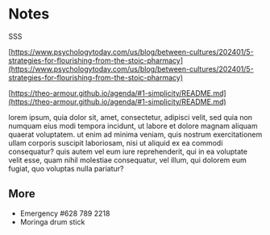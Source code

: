 # Notes

SSS

[https://www.psychologytoday.com/us/blog/between-cultures/202401/5-strategies-for-flourishing-from-the-stoic-pharmacy](https://www.psychologytoday.com/us/blog/between-cultures/202401/5-strategies-for-flourishing-from-the-stoic-pharmacy)

[https://theo-armour.github.io/agenda/#1-simplicity/README.md](https://theo-armour.github.io/agenda/#1-simplicity/README.md)

lorem ipsum, quia dolor sit, amet, consectetur, adipisci velit, sed quia non numquam eius modi tempora incidunt, ut labore et dolore magnam aliquam quaerat voluptatem. ut enim ad minima veniam, quis nostrum exercitationem ullam corporis suscipit laboriosam, nisi ut aliquid ex ea commodi consequatur? quis autem vel eum iure reprehenderit, qui in ea voluptate velit esse, quam nihil molestiae consequatur, vel illum, qui dolorem eum fugiat, quo voluptas nulla pariatur?

## More

* Emergency #628 789 2218
* Moringa drum stick